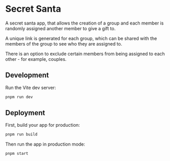 # Secret Santa

A secret santa app, that allows the creation of a group and each member is randomly assigned another member to give a gift to.

A unique link is generated for each group, which can be shared with the members of the group to see who they are assigned to.

There is an option to exclude certain members from being assigned to each other - for example, couples.

## Development

Run the Vite dev server:

```bash
pnpm run dev
```

## Deployment

First, build your app for production:

```bash
pnpm run build
```

Then run the app in production mode:

```bash
pnpm start
```

